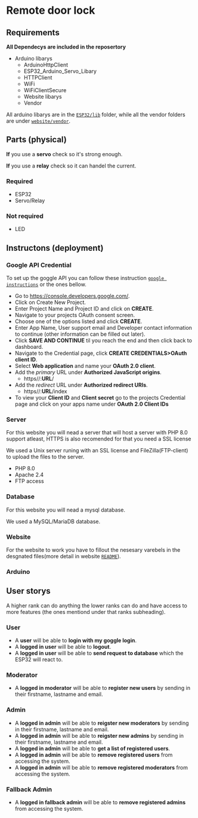 # Remote door lock

## Requirements
**All Dependecys are included in the reposertory**
* Arduino libarys
  * ArduinoHttpClient
  * ESP32_Arduino_Servo_Libary
  * HTTPClient
  * WiFi
  * WiFiClientSecure
  * Website libarys
  * Vendor

All arduino libarys are in the [```ESP32/lib```](ESP32/lib) folder, while all the vendor folders are under [```website/vendor```](website/vendor).

## Parts (physical)
**If** you use a **servo** check so it's strong enough.

**If** you use a **relay** check so it can handel the current.
### Required
* ESP32
* Servo/Relay
### Not required
* LED
## Instructons (deployment)

### Google API Credential
To set up the goggle API you can follow these instruction [```google instructions```](https://developers.google.com/identity/sign-in/web/sign-in) or the ones bellow.

* Go to https://console.developers.google.com/.
* Click on Create New Project.
* Enter Project Name and Project ID and click on **CREATE**.
* Navigate to your projects OAuth consent screen.
* Choose one of the options listed and click **CREATE**.
* Enter App Name, User support email and Developer contact information to continue (other information can be filled out later).
* Click **SAVE AND CONTINUE** til you reach the end and then click back to dashboard.
* Navigate to the Credential page, click **CREATE CREDENTIALS>OAuth client ID**.
* Select **Web application** and name your **OAuth 2.0 client**.
* Add the *primary* URL under **Authorized JavaScript origins**.
  * https//:**URL**/
* Add the *redirect* URL under **Authorized redirect URIs**.
  * https//:**URL**/index
* To view your **Client ID** and **Client secret** go to the projects Credential page and click on your apps name under **OAuth 2.0 Client IDs**
  

### Server
For this website you will nead a server that will host a server with PHP 8.0 support atleast, HTTPS is also recomended for that you need a SSL license

We used a Unix server runing with an SSL license and FileZilla(FTP-client) to upload the files to the server.
* PHP 8.0
* Apache 2.4
* FTP access
  
### Database
For this website you will nead a mysql database.

We used a MySQL/MariaDB database.

### Website
For the website to work you have to fillout the nesesary varebels in the desgnated files(more detail in website [```README```](website/README.md)).

### Arduino

## User storys

A higher rank can do anything the lower ranks can do and have access to more features (the ones mentiond under that ranks subheading).

### User
* A **user** will be able to **login with my goggle login**.
* A **logged in user** will be able to **logout**.
* A **logged in user** will be able to **send request to database** which the ESP32 will react to.

### Moderator
* A **logged in moderator** will be able to **register new users** by sending in their firstname, lastname and email.

### Admin
* A **logged in admin** will be able to **reigster new moderators** by sending in their firstname, lastname and email.
* A **logged in admin** will be able to **reigster new admins** by sending in their firstname, lastname and email.
* A **logged in admin** will be able to **get a list of registered users**.
* A **logged in admin** will be able to **remove registered users** from accessing the system.
* A **logged in admin** will be able to **remove registered moderators** from accessing the system.

### Fallback Admin
* A **logged in fallback admin** will be able to **remove registered admins** from accessing the system.

